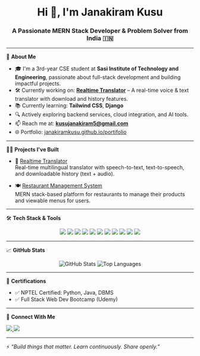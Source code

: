 <h1 align="center">Hi 👋, I'm Janakiram Kusu</h1>
<h3 align="center">A Passionate MERN Stack Developer & Problem Solver from India 🇮🇳</h3>

---

🌟 **About Me**

- 🎓 I'm a 3rd-year CSE student at **Sasi Institute of Technology and Engineering**, passionate about full-stack development and building impactful projects.
- 🛠️ Currently working on: [**Realtime Translator**](https://github.com/kusujanakiram/Realtime-Translation) – A real-time voice & text translator with download and history features.
- 📚 Currently learning: **Tailwind CSS**, **Django**
- 🔍 Actively exploring backend services, cloud integration, and AI tools.
- 📫 Reach me at: **kusujanakiram5@gmail.com**
- 🌐 Portfolio: [janakiramkusu.github.io/portifolio](https://janakiramkusu.github.io/portifolio/)

---

🧑‍💻 **Projects I've Built** 

- 🔁 [Realtime Translator](https://github.com/kusujanakiram/Realtime-Translation)  
  Real-time multilingual translator with speech-to-text, text-to-speech, and downloadable history (text + audio).
  
- 🍽️ [Restaurant Management System](https://github.com/kusujanakiram/Restaurant-Management)  
  MERN stack-based platform for restaurants to manage their products and viewable menus for users.

---

🛠 **Tech Stack & Tools**

<p align="center">
  <img src="https://img.shields.io/badge/MERN-Stack-blueviolet?style=for-the-badge&logo=react" />

  <img src="https://img.shields.io/badge/Node.js-339933?style=for-the-badge&logo=node.js&logoColor=white" />
  <img src="https://img.shields.io/badge/Express.js-404d59?style=for-the-badge" />
  <img src="https://img.shields.io/badge/MongoDB-4ea94b?style=for-the-badge&logo=mongodb&logoColor=white" />
  <img src="https://img.shields.io/badge/React-20232a?style=for-the-badge&logo=react&logoColor=61DAFB" />
  <img src="https://img.shields.io/badge/Python-3776AB?style=for-the-badge&logo=python&logoColor=white" />
  <img src="https://img.shields.io/badge/Java-ED8B00?style=for-the-badge&logo=java&logoColor=white" />
  <img src="https://img.shields.io/badge/MySQL-00758F?style=for-the-badge&logo=mysql&logoColor=white" />
  <img src="https://img.shields.io/badge/Git-F05032?style=for-the-badge&logo=git&logoColor=white" />
  <img src="https://img.shields.io/badge/Linux-FCC624?style=for-the-badge&logo=linux&logoColor=black" />
  <img src="https://img.shields.io/badge/Docker-2496ED?style=for-the-badge&logo=docker&logoColor=white" />
</p>

---

📈 **GitHub Stats**

<p align="center">
  <img src="https://github-readme-stats.vercel.app/api?username=janakiramkusu&show_icons=true&theme=github_dark" alt="GitHub Stats" />
  <img src="https://github-readme-stats.vercel.app/api/top-langs?username=janakiramkusu&layout=compact&theme=github_dark" alt="Top Languages" />
</p>

---

📜 **Certifications**

- ✅ NPTEL Certified: Python, Java, DBMS
- ✅ Full Stack Web Dev Bootcamp (Udemy)

---

📱 **Connect With Me**

<p align="left">
  <a href="https://linkedin.com/in/janakiramkusu" target="_blank">
    <img src="https://img.shields.io/badge/LinkedIn-0A66C2?style=for-the-badge&logo=linkedin&logoColor=white" />
  </a>
  <a href="https://www.leetcode.com/kusujanakiram" target="_blank">
    <img src="https://img.shields.io/badge/LeetCode-FFA116?style=for-the-badge&logo=leetcode&logoColor=black" />
  </a>
  
</p>

---

⚡ *“Build things that matter. Learn continuously. Share openly.”*
